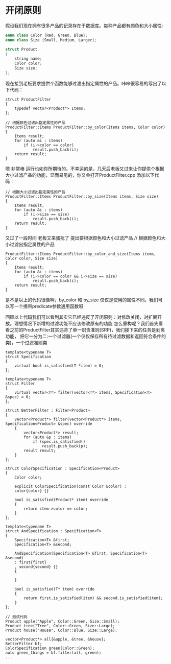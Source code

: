 # 开闭原则
假设我们现在拥有很多产品的记录存在于数据库。每种产品都有颜色和大小属性:
``` c++
enum class Color {Red, Green, Blue};
enum class Size {Small, Medium, Larger};

struct Product
{
	string name;
	Color color;
	Size size;
};
```

现在接到老板要求提供个函数能够过滤出指定属性的产品。咔咔很容易的写出了以下代码：
```
struct ProductFilter
{
	typedef vector<Product*> Items;
};

// 根据颜色过滤出指定属性的产品
ProductFilter::Items ProductFilter::by_color(Items items, Color color)
{
	Items result;
	for (auto &i : items)
		if (i->color == color)
			result.push_back(i);
	return result;
}
```

嗯 非常棒 运行也如你所期待的。不幸运的是，几天后老板又过来让你提供个根据大小过滤产品的功能，显而易见的，你又会打开ProductFilter.cpp 添加以下代码：
```
// 根据大小过滤出指定属性的产品
ProductFilter::Items ProductFilter::by_size(Items items, Size size)
{
	Items result;
	for (auto &i : items)
		if (i->size == size)
			result.push_back(i);
	return result;
}
```

又过了一段时间 老板又来骚扰了 提出要根据颜色和大小过滤产品
// 根据颜色和大小过滤出指定属性的产品
```
ProductFilter::Items ProductFilter::by_color_and_size(Items items, Color color, Size size)
{
	Items result;
	for (auto &i : items)
		if (i->color == color && i->size == size)
			result.push_back(i);
	return result;
}
```

是不是以上的代码很像啊，by_color 和 by_size 仅仅是使用的属性不同。我们可以写一个携带predicate参数通用函数呀

回顾以上代码我们可以看到其实它已经违反了开闭原则：对修改关闭，对扩展开放。理想情况下新增的过滤功能不应该修改原有的功能
怎么重构呢？我们首先看看之前的ProductFilter其实违背了单一职责准则(SRP)，我们接下来的任务是剥离功能，
把它一分为二:一个过滤器(一个仅仅保存所有待过滤数据和返回符合条件的类)，一个过滤准则类
```
template<typename T>
struct Specification
{
	virtual bool is_satisfied(T *item) = 0;
};
```

```
template<typename T>
struct Filter
{
	virtual vector<T*> filter(vector<T*> items, Specification<T> &spec) = 0;
};

struct BetterFilter : Filter<Product>
{
	vector<Product*> filter(vector<Product*> items, Specification<Product> &spec) override
	{
		vector<Product*> result;
		for (auto &p : items)
			if (spec.is_satisfied()
				result.push_back(p);
		result result;
	}
};

struct ColorSpecification : Specification<Product>
{
	Color color;
	
	explicit ColorSpecification(const Color &color) :
	color{color} {}
	
	bool is_satisfied(Product* item) override
	{
		return item->color == color;
	}
};

template<typename T>
struct AndSpecification : Specification<T>
{
	Specification<T> &first;
	Specification<T> &second;
	
	AndSpecification(Specification<T> &first, Specification<T> &second)
	: first{first}
	, second{second} {}
	{
		
	}
	
	bool is_satisfied(T* item) override
	{
		return first.is_satisfied(item) && second.is_satisfied(item);
	}
};
```

```
// 测试代码
Product apple("Apple", Color::Green, Size::Small);
Product tree("Tree", Color::Green, Size::Large);
Product house("House", Color::Blue, Size::Large);

vector<Product*> all{&apple, &tree, &house};
BetterFilter bf;
ColorSpecification green(Color::Green);
auto green_things = bf.filter(all, green);
...
```
